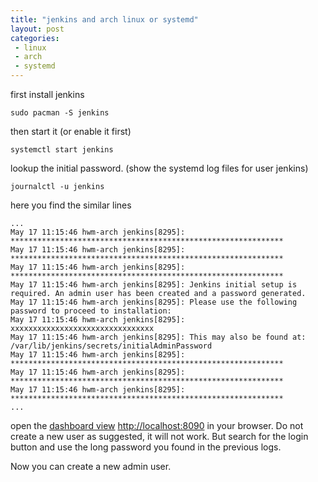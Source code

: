 ```yaml
---
title: "jenkins and arch linux or systemd"
layout: post
categories:
 - linux
 - arch
 - systemd
---
```


first install jenkins

    sudo pacman -S jenkins

then start it (or enable it first)

    systemctl start jenkins

lookup the initial password. (show the systemd log files for user jenkins)

    journalctl -u jenkins

here you find the similar lines

    ...
    May 17 11:15:46 hwm-arch jenkins[8295]: *************************************************************
    May 17 11:15:46 hwm-arch jenkins[8295]: *************************************************************
    May 17 11:15:46 hwm-arch jenkins[8295]: *************************************************************
    May 17 11:15:46 hwm-arch jenkins[8295]: Jenkins initial setup is required. An admin user has been created and a password generated.
    May 17 11:15:46 hwm-arch jenkins[8295]: Please use the following password to proceed to installation:
    May 17 11:15:46 hwm-arch jenkins[8295]: xxxxxxxxxxxxxxxxxxxxxxxxxxxxxxxx
    May 17 11:15:46 hwm-arch jenkins[8295]: This may also be found at: /var/lib/jenkins/secrets/initialAdminPassword
    May 17 11:15:46 hwm-arch jenkins[8295]: *************************************************************
    May 17 11:15:46 hwm-arch jenkins[8295]: *************************************************************
    May 17 11:15:46 hwm-arch jenkins[8295]: *************************************************************
    ...

open the [dashboard view][1] [http://localhost:8090][1] in your browser. Do not create a new user as suggested, it will not work. But search for the login button and use the long password you found in the previous logs.

Now you can create a new admin user.

[1]:http://localhost:8090